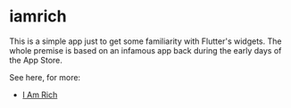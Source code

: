 # iamrich

This is a simple app just to get some familiarity with Flutter's widgets. The whole premise is based on an infamous app back during the early days of the App Store.

See here, for more:

* [I Am Rich](https://en.wikipedia.org/wiki/I_Am_Rich)